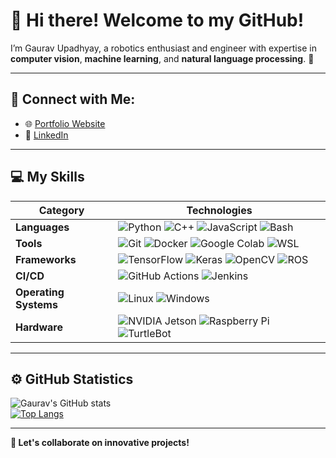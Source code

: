 # 👋 Hi there! Welcome to my GitHub!

I’m Gaurav Upadhyay, a robotics enthusiast and engineer with expertise in **computer vision**, **machine learning**, and **natural language processing**. 🚀 

---

## 🔗 Connect with Me:
- 🌐 [Portfolio Website](https://github.com/9Gaurav9)  
- 💼 [LinkedIn](https://www.linkedin.com/in/gaurav-upadhyay-b0ab51122/)  
 

---

## 💻 My Skills

| **Category**        | **Technologies**                                                                                                                                                                         |
|----------------------|-----------------------------------------------------------------------------------------------------------------------------------------------------------------------------------------|
| **Languages**        | ![Python](https://img.shields.io/badge/-Python-3776AB?logo=python&logoColor=white) ![C++](https://img.shields.io/badge/-C++-00599C?logo=c%2B%2B&logoColor=white) ![JavaScript](https://img.shields.io/badge/-JavaScript-F7DF1E?logo=javascript&logoColor=black) ![Bash](https://img.shields.io/badge/-Bash-4EAA25?logo=gnubash&logoColor=white) |
| **Tools**            | ![Git](https://img.shields.io/badge/-Git-F05032?logo=git&logoColor=white) ![Docker](https://img.shields.io/badge/-Docker-2496ED?logo=docker&logoColor=white) ![Google Colab](https://img.shields.io/badge/-Google%20Colab-F9AB00?logo=googlecolab&logoColor=black) ![WSL](https://img.shields.io/badge/-WSL-0A9C59?logo=linux&logoColor=white) |
| **Frameworks**       | ![TensorFlow](https://img.shields.io/badge/-TensorFlow-FF6F00?logo=tensorflow&logoColor=white) ![Keras](https://img.shields.io/badge/-Keras-D00000?logo=keras&logoColor=white) ![OpenCV](https://img.shields.io/badge/-OpenCV-5C3EE8?logo=opencv&logoColor=white) ![ROS](https://img.shields.io/badge/-ROS-22314E?logo=ros&logoColor=white) |
| **CI/CD**            | ![GitHub Actions](https://img.shields.io/badge/-GitHub%20Actions-2088FF?logo=githubactions&logoColor=white) ![Jenkins](https://img.shields.io/badge/-Jenkins-D24939?logo=jenkins&logoColor=white)                                                             |
| **Operating Systems**| ![Linux](https://img.shields.io/badge/-Linux-FCC624?logo=linux&logoColor=black) ![Windows](https://img.shields.io/badge/-Windows-0078D6?logo=windows&logoColor=white)                                                       |
| **Hardware**         | ![NVIDIA Jetson](https://img.shields.io/badge/-NVIDIA%20Jetson-76B900?logo=nvidia&logoColor=white) ![Raspberry Pi](https://img.shields.io/badge/-Raspberry%20Pi-A22846?logo=raspberrypi&logoColor=white) ![TurtleBot](https://img.shields.io/badge/-TurtleBot-22314E?logo=ros&logoColor=white) |


---

## ⚙️ GitHub Statistics

![Gaurav's GitHub stats](https://github-readme-stats.vercel.app/api?username=9Gaurav9&show_icons=true&theme=radical)  
[![Top Langs](https://github-readme-stats.vercel.app/api/top-langs/?username=9Gaurav9&layout=compact)](https://github.com/anuraghazra/github-readme-stats)

---

**🎯 Let's collaborate on innovative projects!**
